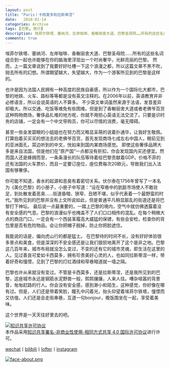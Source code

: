 ```yaml
---
layout: post
title: "Paris丨卡西莫多和拉斯蒂涅"
date:   2018-01-14
categories: Archive
tags: [巴黎, 旅行]
description: 埃菲尔铁塔、塞纳河、左岸咖啡、香榭丽舍大道、巴黎圣母院……所有的这些名词组合到一起也许能够在你的脑海里浮现出一个时尚奢华，光鲜亮丽的巴黎。
comments: true
---
```



埃菲尔铁塔、塞纳河、左岸咖啡、香榭丽舍大道、巴黎圣母院……所有的这些名词组合到一起也许能够在你的脑海里浮现出一个时尚奢华，光鲜亮丽的巴黎。
然而，上一篇文章说到了我要好好吐槽一下这个浪漫之都，所以这篇文章不黑不吹，抛去所有的幻想。所谓期望越大，失望越大，作为一个游客所见到的巴黎是这样的。

也许是因为法国人民拥有一种高度的民族自豪感，所以作为一个国际化大都市，巴黎的地铁、火车、路标等等都是没有英文注释的。在2006年以前，英语教育并非必修语言，所以会说英语的人不算多。
不少英文单词虽然来源于法语，发音差异却极大。所以交通、吃饭等难免有些困难。但是到了香榭丽舍大道或者老佛爷百货这种购物商场，奢侈品扎堆的地方呢，你就不用担心英语无法交流了。只要是识时务的店铺，一定会有一个中文导购员，你可以尽情的消费，毫无障碍。

甚至一些金发碧眼的小姐姐也在努力而又略显呆萌的说着扑通华，让我好生敬佩。打算抱着买买买的想法去的老佛爷百货，首先发现商场七成左右中国人，眼前见到的亚洲面孔，耳边听到的中文，恍如来到国内某商场感觉。
即使这些奢侈品牌大多是来自法国，但是他们在“原产国”一点都没有折扣，你会发现国内买还便宜。然而国人还是蜂拥而至，一条条漫长的队伍等待着给巴黎贡献着GDP。价格不菲的还有法国的火车票价，而且一定要订座位，座位费每次20欧元，导致我们出入法国有够奢侈。

你可能不知道，香水的起源和恶臭有着密切关系。伏尔泰在1756年曾写了一本名为《美化巴黎》的小册子，小册子中写道：“设在窄巷中的肮脏市场使人不敢驻足，到处散发着恶臭……街道昏暗、狭窄、丑陋不堪，似乎代表着一个最野蛮的时代。”我所见到的巴黎并没有上文所说如此，但是普通平凡稍显脏乱的街道还是将巴黎打下神坛。
最后说一点最重要的，一踏上巴黎的境内，空气中就仿佛透露着没有安全感的气息。巴黎的浪漫似乎也掩盖不了人们口口相传的混乱。在每个稍微大点的商店门口，一定会有一个西装革履高大威猛的保镖，有些会安检，检查你的背包里是否有危险物品。会让你把帽子脱掉，防止你把脸遮住。

我能说的话是，偏向虎山行的都是猛士。
在巴黎待的时间不长，没有好好体验很多景点和美食，但是深深的不安全感还是让我们狼狈地离开了这个是非之地。巴黎这几百年来，城市布局就没怎么变过，不变的还有它的城市灵魂，即生活在这里的人。见过善良可爱如卡西莫多，拥有珍贵美好心灵的人，也如同拉斯蒂涅一样，带着好奇和憧憬，见到了巴黎的灯红酒绿和窄巷暗道就一墙之隔。

巴黎也许从来就没有变过。不管是卡西莫多，还是拉斯蒂涅，还是我所见到的巴黎，这座城市永远是钢筋水泥野兽一般，熙熙攘攘，人来人往。嘈杂喧嚣的背景音，匆匆赶路的行人。你会没有安全感，感到渺小和陌生，这种感觉，你好像在哪有过。但是，人们还是带着笑脸，瞳孔中闪着光，抬头仰望着埃菲尔铁塔，憧憬而又彷徨。人们还是会走街串巷，互道一句bonjour，晚饭围坐在一起，享受着美味。

这个世界是一天天往好里去的吧。



<a rel="license" href="http://creativecommons.org/licenses/by-nc-sa/4.0/"><img alt="知识共享许可协议" style="border-width:0" src="https://i.creativecommons.org/l/by-nc-sa/4.0/88x31.png" /></a><br />本作品采用<a rel="license" href="http://creativecommons.org/licenses/by-nc-sa/4.0/">知识共享署名-非商业性使用-相同方式共享 4.0 国际许可协议</a>进行许可。

[wechat](http://mp.weixin.qq.com/s?__biz=MzIxMTM4NTM0Nw==&mid=100000449&idx=1&sn=0b1c290b2253f7c71fbcf8cafd946a3f&chksm=17576fad2020e6bba7ce49ba5a5e8affabb8ffb9a37afe25a4d070d3abc88b65b5f004da6fc3#rd)丨[bilibili](https://space.bilibili.com/5041218/#/)丨[lofter](http://thentrue.lofter.com)丨[instagram](https://www.instagram.com/thentrue001/)

[![face-about.png](https://i.loli.net/2018/07/20/5b5189a0488a6.png)](https://i.loli.net/2018/07/20/5b5189a0488a6.png)
